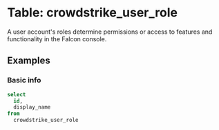 # Table: crowdstrike_user_role

A user account's roles determine permissions or access to features and functionality in the Falcon console.

## Examples

### Basic info

```sql
select
  id,
  display_name
from
  crowdstrike_user_role
```
